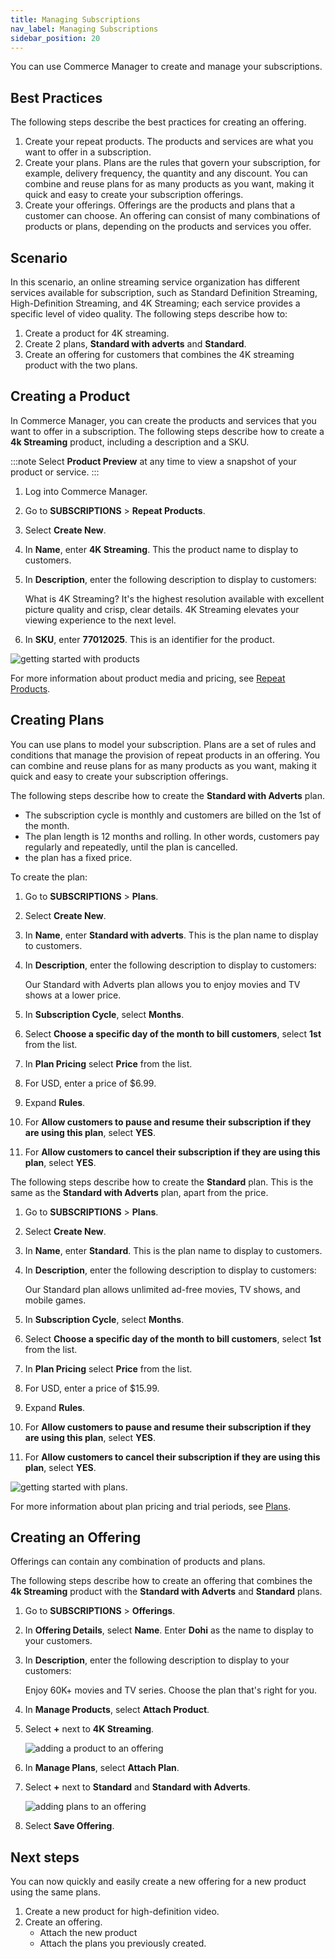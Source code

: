 ```yaml
---
title: Managing Subscriptions
nav_label: Managing Subscriptions
sidebar_position: 20
---
```


You can use Commerce Manager to create and manage your subscriptions. 

## Best Practices

The following steps describe the best practices for creating an offering.

1. Create your repeat products. The products and services are what you want to offer in a subscription.
1. Create your plans. Plans are the rules that govern your subscription, for example, delivery frequency, the quantity and any discount. You can combine and reuse plans for as many products as you want, making it quick and easy to create your subscription offerings.
1. Create your offerings. Offerings are the products and plans that a customer can choose. An offering can consist of many combinations of products or plans, depending on the products and services you offer.

## Scenario

In this scenario, an online streaming service organization has different services available for subscription, such as Standard Definition Streaming, High-Definition Streaming, and 4K Streaming; each service provides a specific level of video quality. The following steps describe how to:

1. Create a product for 4K streaming.
2. Create 2 plans, **Standard with adverts** and **Standard**.
3. Create an offering for customers that combines the 4K streaming product with the two plans.

## Creating a Product

In Commerce Manager, you can create the products and services that you want to offer in a subscription. The following steps describe how to create a **4k Streaming** product, including a description and a SKU.

:::note
Select **Product Preview** at any time to view a snapshot of your product or service.
:::

1. Log into Commerce Manager. 
2. Go to **SUBSCRIPTIONS** > **Repeat Products**.
3. Select **Create New**.
4. In **Name**, enter **4K Streaming**. This the product name to display to customers.
5. In **Description**, enter the following description to display to customers:

   What is 4K Streaming? It's the highest resolution available with excellent picture quality and crisp, clear details. 4K Streaming elevates your viewing experience to the next level. 
  
6. In **SKU**, enter **77012025**. This is an identifier for the product.

![getting started with products](/assets/getting_started_sub_products.png)

For more information about product media and pricing, see [Repeat Products](https://beta.elasticpath.dev/docs/subscriptions/products/managing-products-cm).

## Creating Plans

You can use plans to model your subscription. Plans are a set of rules and conditions that manage the provision of repeat products in an offering. You can combine and reuse plans for as many products as you want, making it quick and easy to create your subscription offerings.

The following steps describe how to create the **Standard with Adverts** plan.

- The subscription cycle is monthly and customers are billed on the 1st of the month.
- The plan length is 12 months and rolling. In other words, customers pay regularly and repeatedly, until the plan is cancelled.
- the plan has a fixed price.

To create the plan:

1. Go to **SUBSCRIPTIONS** > **Plans**. 
2. Select **Create New**.
3. In **Name**, enter **Standard with adverts**. This is the plan name to display to customers.
4. In **Description**, enter the following description to display to customers:

   Our Standard with Adverts plan allows you to enjoy movies and TV shows at a lower price. 

5. In **Subscription Cycle**, select **Months**.
6. Select **Choose a specific day of the month to bill customers**, select **1st** from the list.
7. In **Plan Pricing** select **Price** from the list.
8. For USD, enter a price of $6.99.
9. Expand **Rules**.
10. For **Allow customers to pause and resume their subscription if they are using this plan**, select **YES**.
11. For **Allow customers to cancel their subscription if they are using this plan**, select **YES**.

The following steps describe how to create the **Standard** plan. This is the same as the **Standard with Adverts** plan, apart from the price.

1. Go to **SUBSCRIPTIONS** > **Plans**.
2. Select **Create New**.
3. In **Name**, enter **Standard**. This is the plan name to display to customers.
4. In **Description**, enter the following description to display to customers:

   Our Standard plan allows unlimited ad-free movies, TV shows, and mobile games. 

5. In **Subscription Cycle**, select **Months**.
6. Select **Choose a specific day of the month to bill customers**, select **1st** from the list.
7. In **Plan Pricing** select **Price** from the list.
8. For USD, enter a price of $15.99.
9. Expand **Rules**.
10. For **Allow customers to pause and resume their subscription if they are using this plan**, select **YES**.
11. For **Allow customers to cancel their subscription if they are using this plan**, select **YES**.

![getting started with plans](/assets/getting_started_sub_plans.png).

For more information about plan pricing and trial periods, see [Plans](https://beta.elasticpath.dev/docs/subscriptions/subscription-plans/managing-subscription-plans-cm).

## Creating an Offering

Offerings can contain any combination of products and plans.

The following steps describe how to create an offering that combines the **4k Streaming** product with the **Standard with Adverts** and **Standard** plans.

1. Go to **SUBSCRIPTIONS** > **Offerings**.
2. In **Offering Details**, select **Name**. Enter **Dohi** as the name to display to your customers.
3. In **Description**, enter the following description to display to your customers: 

   Enjoy 60K+ movies and TV series. Choose the plan that's right for you. 

4. In **Manage Products**, select **Attach Product**.
5. Select **+** next to **4K Streaming**.

    ![adding a product to an offering](/assets/offering_products.png)

6. In **Manage Plans**, select **Attach Plan**.
7. Select **+** next to **Standard** and **Standard with Adverts**.

   ![adding plans to an offering](/assets/offering_plans.png)

8. Select **Save Offering**.

## Next steps

You can now quickly and easily create a new offering for a new product using the same plans.

1. Create a new product for high-definition video.
2. Create an offering.
   - Attach the new product
   - Attach the plans you previously created.
